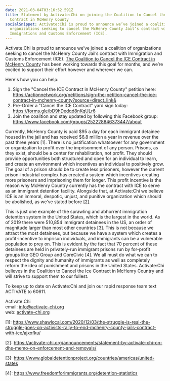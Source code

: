 ```yaml
---
date: 2021-03-04T03:16:52.591Z
title: Statement by Activate:Chi on joining the Coalition to Cancel the ICE
  Contract in McHenry County
socialSnippet: Activate:Chi is proud to announce we’ve joined a coalition of
  organizations seeking to cancel the McHenry County Jail’s contract with
  Immigrations and Customs Enforcement (ICE).
---
```

Activate:Chi is proud to announce we’ve joined a coalition of organizations seeking to cancel the McHenry County Jail’s contract with Immigration and Customs Enforcement (ICE). [The Coalition to Cancel the ICE Contract in McHenry County](https://www.facebook.com/groups/252228846373447/about) has been working towards this goal for months, and we’re excited to support their effort however and wherever we can.

Here's how you can help:

<ol>
<li>Sign the "Cancel the ICE Contract in McHenry County" petition here: <a href="https://actionnetwork.org/petitions/sign-the-petition-cancel-the-ice-contract-in-mchenry-county?source=direct_link&">https://actionnetwork.org/petitions/sign-the-petition-cancel-the-ice-contract-in-mchenry-county?source=direct_link&</a>
<li> Pre-Order a "Cancel the ICE Contract" yard sign today: <a href="https://forms.gle/bD9hDedqd8nKqULr6">https://forms.gle/bD9hDedqd8nKqULr6</a>
<li> Join the coalition and stay updated by following this Facebook group: <a href="https://www.facebook.com/groups/252228846373447/about">https://www.facebook.com/groups/252228846373447/about</a></li>
</ol>

Currently, McHenry County is paid $95 a day for each immigrant detainee housed in the jail and has received $6.8 million a year in revenue over the past three years [](https://www.shawlocal.com/2020/12/03/the-struggle-is-real-the-struggle-goes-on-activists-rally-to-end-mchenry-county-jails-contract-with-ice/ajxxfku/)\[1]. There is no justification whatsoever for any government or organization to profit over the imprisonment of any person. Prisons, as they exist, should be a center for rehabilitation, not profit. They should provide opportunities both structured and open for an individual to learn, and create an environment which incentives an individual to positively grow. The goal of a prison should be to create less prisoners, however the current prison-industrial complex has created a system which incentives creating more prisoners and imprisoning them for longer. This profit incentive is the reason why McHenry Country currently has the contract with ICE to serve as an immigrant detention facility. Alongside that, at Activate:Chi we believe ICE is an immoral, despotic, unjust, and punitive organization which should be abolished, as we’ve stated before \[2].

This is just one example of the sprawling and abhorrent immigration detention system in the United States, which is the largest in the world. As of 2019 there were 510,854 immigrant detainees in the US, an order of magnitude larger than most other countries [](https://www.globaldetentionproject.org/countries/americas/united-states)\[3]. This is not because we attract the most detainees, but because we have a system which creates a profit-incentive to imprison individuals, and immigrants can be a vulnerable population to prey on. This is evident by the fact that 70 percent of these detainees are held in privately-run immigrant prisons run by for-profit groups like GEO Group and CoreCivic [](https://www.freedomforimmigrants.org/detention-statistics)\[4]. We all must do what we can to respect the dignity and humanity of immigrants as well as completely reform the idea of punishment and prisons in the United States. Activate:Chi believes in the Coalition to Cancel the Ice Contract in McHenry Country and will strive to support them to our fullest. 

To keep up to date on Activate:Chi and join our rapid response team text ACTIVATE to 60611.

Activate:Chi <br>
email: info@activate-chi.org<br>
web: [activate-chi.org](https://activate-chi.org/)

\[1]: <https://www.shawlocal.com/2020/12/03/the-struggle-is-real-the-struggle-goes-on-activists-rally-to-end-mchenry-county-jails-contract-with-ice/ajxxfku/>

\[2]: <https://activate-chi.org/announcements/statement-by-activate-chi-on-dhs-memo-on-enforcement-and-removals/>

\[3]: <https://www.globaldetentionproject.org/countries/americas/united-states>

\[4]: <https://www.freedomforimmigrants.org/detention-statistics>